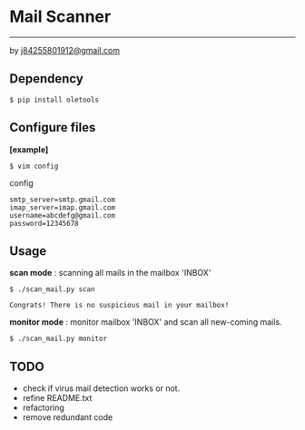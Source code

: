 # Mail Scanner
-------------------
by j84255801912@gmail.com

## Dependency
```bsh
$ pip install oletools
```

## Configure files
**[example]**
```bsh
$ vim config
```

config
```config
smtp_server=smtp.gmail.com
imap_server=imap.gmail.com
username=abcdefg@gmail.com
password=12345678
```

## Usage
**scan mode** : scanning all mails in the mailbox 'INBOX'
```bsh
$ ./scan_mail.py scan

Congrats! There is no suspicious mail in your mailbox!
```
**monitor mode** : monitor mailbox 'INBOX' and scan all new-coming mails.
```bsh
$ ./scan_mail.py monitor
```

## TODO
* check if virus mail detection works or not.
* refine README.txt
* refactoring
* remove redundant code

